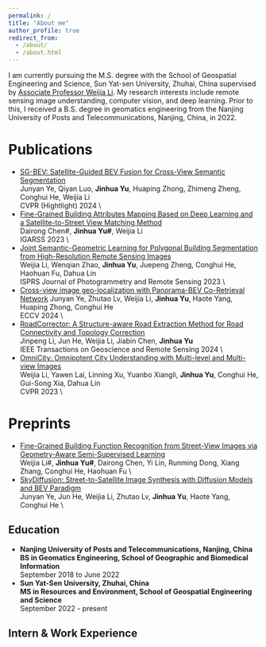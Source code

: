 ```yaml
---
permalink: /
title: "About me"
author_profile: true
redirect_from: 
  - /about/
  - /about.html
---
```


I am currently pursuing the M.S. degree with the School of Geospatial Engineering and Science, Sun Yat-sen University, Zhuhai, China supervised by [Associate Professor Weijia Li](https://liweijia.github.io/). My research interests include remote sensing image understanding, computer vision, and deep learning. Prior to this, I received a B.S. degree in geomatics engineering from the Nanjing University of Posts and Telecommunications, Nanjing, China, in 2022.

Publications
======
* [SG-BEV: Satellite-Guided BEV Fusion for Cross-View Semantic Segmentation](https://openaccess.thecvf.com/content/CVPR2024/html/Ye_SG-BEV_Satellite-Guided_BEV_Fusion_for_Cross-View_Semantic_Segmentation_CVPR_2024_paper.html) \
Junyan Ye, Qiyan Luo, **Jinhua Yu**, Huaping Zhong, Zhimeng Zheng, Conghui He, Weijia Li \
CVPR (Hightlight) 2024 \
* [Fine-Grained Building Attributes Mapping Based on Deep Learning and a Satellite-to-Street View Matching Method](https://ieeexplore.ieee.org/abstract/document/10282356) \
Dairong Chen#, **Jinhua Yu#**, Weijia Li \
IGARSS 2023 \
* [Joint Semantic-Geometric Learning for Polygonal Building Segmentation from High-Resolution Remote Sensing Images](https://www.sciencedirect.com/science/article/pii/S0924271623001272) \
Weijia Li, Wenqian Zhao, **Jinhua Yu**, Juepeng Zheng, Conghui He, Haohuan Fu, Dahua Lin \
ISPRS Journal of Photogrammetry and Remote Sensing 2023 \
* [Cross-view image geo-localization with Panorama-BEV Co-Retrieval Network](https://arxiv.org/abs/2408.05475)
Junyan Ye, Zhutao Lv, Weijia Li, **Jinhua Yu**, Haote Yang, Huaping Zhong, Conghui He \
ECCV 2024 \
* [RoadCorrector: A Structure-aware Road Extraction Method for Road Connectivity and Topology Correction](https://ieeexplore.ieee.org/abstract/document/10478083) \
Jinpeng Li, Jun He, Weijia Li, Jiabin Chen, **Jinhua Yu** \
IEEE Transactions on Geoscience and Remote Sensing 2024 \
* [OmniCity: Omnipotent City Understanding with Multi-level and Multi-view Images](https://openaccess.thecvf.com/content/CVPR2023/html/Li_OmniCity_Omnipotent_City_Understanding_With_Multi-Level_and_Multi-View_Images_CVPR_2023_paper.html) \
Weijia Li, Yawen Lai, Linning Xu, Yuanbo Xiangli, **Jinhua Yu**, Conghui He, Gui-Song Xia, Dahua Lin \
CVPR 2023 \


Preprints
======
* [Fine-Grained Building Function Recognition from Street-View Images via Geometry-Aware Semi-Supervised Learning](https://arxiv.org/abs/2408.09460) \
Weijia Li#, **Jinhua Yu#**, Dairong Chen, Yi Lin, Runming Dong, Xiang Zhang, Conghui He, Haohuan Fu \
* [SkyDiffusion: Street-to-Satellite Image Synthesis with Diffusion Models and BEV Paradigm](https://arxiv.org/abs/2408.01812) \
Junyan Ye, Jun He, Weijia Li, Zhutao Lv, **Jinhua Yu**, Haote Yang, Conghui He \

Education
------
* **Nanjing University of Posts and Telecommunications, Nanjing, China** \
**BS in Geomatics Engineering, School of Geographic and Biomedical Information** \
September 2018 to June 2022
* **Sun Yat-Sen University, Zhuhai, China** \
**MS in Resources and Environment, School of Geospatial Engineering and Science** \
September 2022 - present

Intern & Work Experience
------

